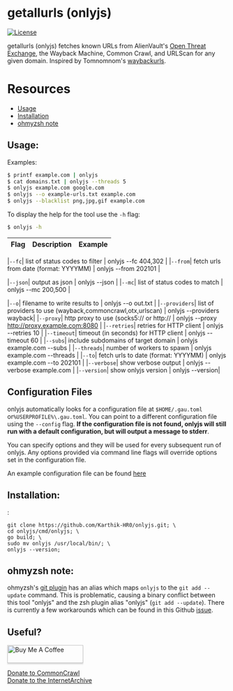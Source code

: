 # getallurls (onlyjs)
[![License](https://img.shields.io/badge/license-MIT-_red.svg)](https://opensource.org/licenses/MIT)

getallurls (onlyjs) fetches known URLs from AlienVault's [Open Threat Exchange](https://otx.alienvault.com), the Wayback Machine, Common Crawl, and URLScan for any given domain. Inspired by Tomnomnom's [waybackurls](https://github.com/tomnomnom/waybackurls).

# Resources
- [Usage](#usage)
- [Installation](#installation)
- [ohmyzsh note](#ohmyzsh-note)

## Usage:
Examples:

```bash
$ printf example.com | onlyjs
$ cat domains.txt | onlyjs --threads 5
$ onlyjs example.com google.com
$ onlyjs --o example-urls.txt example.com
$ onlyjs --blacklist png,jpg,gif example.com
```

To display the help for the tool use the `-h` flag:

```bash
$ onlyjs -h
```

| Flag | Description | Example |
|------|-------------|---------|

|`--fc`| list of status codes to filter | onlyjs --fc 404,302 |
|`--from`| fetch urls from date (format: YYYYMM) | onlyjs --from 202101 |


|`--json`| output as json | onlyjs --json |
|`--mc`| list of status codes to match | onlyjs --mc 200,500 |

|`--o`| filename to write results to | onlyjs --o out.txt |
|`--providers`| list of providers to use (wayback,commoncrawl,otx,urlscan) | onlyjs --providers wayback|
|`--proxy`| http proxy to use (socks5:// or http:// | onlyjs --proxy http://proxy.example.com:8080 |
|`--retries`| retries for HTTP client | onlyjs --retries 10 |
|`--timeout`| timeout (in seconds) for HTTP client | onlyjs --timeout 60 |
|`--subs`| include subdomains of target domain | onlyjs example.com --subs |
|`--threads`| number of workers to spawn | onlyjs example.com --threads |
|`--to`| fetch urls to date (format: YYYYMM) | onlyjs example.com --to 202101 |
|`--verbose`| show verbose output | onlyjs --verbose example.com |
|`--version`| show onlyjs version | onlyjs --version|


## Configuration Files
onlyjs automatically looks for a configuration file at `$HOME/.gau.toml` or`%USERPROFILE%\.gau.toml`. You can point to a different configuration file using the `--config` flag. **If the configuration file is not found, onlyjs will still run with a default configuration, but will output a message to stderr**.

You can specify options and they will be used for every subsequent run of onlyjs. Any options provided via command line flags will override options set in the configuration file.

An example configuration file can be found [here](https://github.com/Karthik-HR0/onlyjs/blob/master/.gau.toml)

## Installation:

:
```
git clone https://github.com/Karthik-HR0/onlyjs.git; \
cd onlyjs/cmd/onlyjs; \
go build; \
sudo mv onlyjs /usr/local/bin/; \
onlyjs --version;
```

## ohmyzsh note:
ohmyzsh's [git plugin](https://github.com/ohmyzsh/ohmyzsh/tree/master/plugins/git) has an alias which maps `onlyjs` to the `git add --update` command. This is problematic, causing a binary conflict between this tool "onlyjs" and the zsh plugin alias "onlyjs" (`git add --update`). There is currently a few workarounds which can be found in this Github [issue](https://github.com/Karthik-HR0/onlyjs/issues/8). 


## Useful?

<a href="http://buymeacoff.ee/cdl" target="_blank"><img src="https://www.buymeacoffee.com/assets/img/custom_images/orange_img.png" alt="Buy Me A Coffee" style="height: 41px !important;width: 174px !important;box-shadow: 0px 3px 2px 0px rgba(190, 190, 190, 0.5) !important;-webkit-box-shadow: 0px 3px 2px 0px rgba(190, 190, 190, 0.5) !important;" ></a>

<a href="https://commoncrawl.org/donate/">Donate to CommonCrawl</a><br>
<a href="https://archive.org/donate">Donate to the InternetArchive</a>
